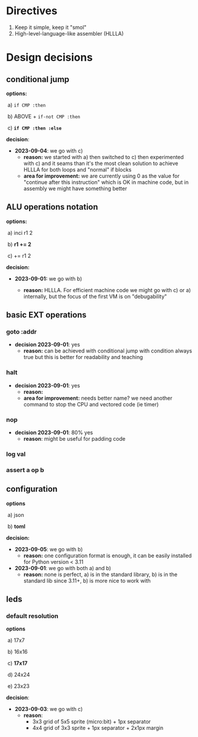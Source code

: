 # Directives

1) Keep it simple, keep it "smol"
2) High-level-language-like assembler (HLLLA)



# Design decisions



## conditional jump

**options:**

​	a)  `if CMP :then`

​	b) ABOVE + `if-not CMP :then`

​	c) **`if CMP :then :else`**

**decision**:

- **2023-09-04**: we go with c)
  - **reason:** we started with a) then switched to c) then experimented with c) and it seams than it's the most clean solution to achieve HLLLA for both loops and "normal" if blocks
  - **area for improvement:** we are currently using 0 as the value for "continue after this instruction" which is OK in machine code, but in assembly we might have something better



## ALU operations notation

**options:**

​	a) inci r1 2

​	b) **r1 += 2**

​	c) += r1 2

**decision:**

- **2023-09-01:** we go with b)

  - **reason:** HLLLA. For efficient machine code we might go with c) or a) internally, but the focus of the first VM is on "debugability"

    

## basic EXT operations

### goto :addr

- **decision 2023-09-01**: yes
  - **reason:** can be achieved with conditional jump with condition always true but this is better for readability and teaching

### halt

- **decision 2023-09-01**: yes
  - **reason:** 
  - **area for improvement:** needs better name? we need another command to stop the CPU and vectored code (ie timer)

### nop

- **decision 2023-09-01**: 80% yes
  - **reason**: might be useful for padding code

### log val

### assert a op b





## configuration

**options**

​	a) json

​	b) **toml**

**decision:**

- **2023-09-05**: we go with b)
  - **reason:** one configuration format is enough, it can be easily installed for Python version < 3.11
- **2023-09-01**: we go with both a) and b)
  - **reason:** none is perfect, a) is in the standard library, b)  is in the standard lib since 3.11+, b) is more nice to work with



## leds



### default resolution

**options**

​	a) 17x7

​	b) 16x16

​	c) **17x17**

​	d) 24x24

​	e) 23x23

**decision**:

- **2023-09-03**: we go with c)
  - **reason**:
    - 3x3 grid of 5x5 sprite (micro:bit) + 1px separator
    - 4x4 grid of 3x3 sprite + 1px separator + 2x1px margin

